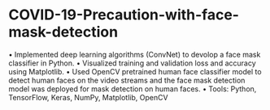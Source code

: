 # COVID-19-Precaution-with-face-mask-detection
• Implemented deep learning algorithms (ConvNet) to devolop a face mask classifier in Python.
• Visualized training and validation loss and accuracy using Matplotlib.
• Used OpenCV pretrained human face classifier model to detect human faces on the video streams and the face mask detection model was deployed for mask detection on human faces.
• Tools: Python, TensorFlow, Keras, NumPy, Matplotlib, OpenCV

